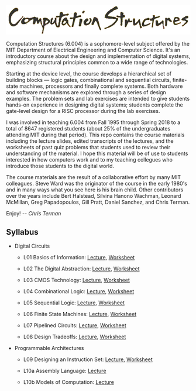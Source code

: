 <p align="center"><img src="https://github.com/computation-structures/course/blob/main/title.png?raw=true"/></p>

Computation Structures (6.004) is a sophomore-level subject offered by
the MIT Department of Electrical Engineering and Computer Science.
It's an introductory course about the design and implementation of
digital systems, emphasizing structural principles common to a wide
range of technologies.

Starting at the device level, the course develops a hierarchical set
of building blocks — logic gates, combinational and sequential
circuits, finite-state machines, processors and finally complete
systems. Both hardware and software mechanisms are explored through a
series of design examples. The problem sets and lab exercises are
intended to give students hands-on experience in designing digital
systems; students complete the gate-level design for a RISC processor
during the lab exercises.

I was involved in teaching 6.004 from Fall 1995 through Spring 2018 to
a total of 8647 registered students (about 25% of the undergraduates
attending MIT during that period).  This repo contains the course
materials including the lecture slides, edited transcripts of
the lectures, and the worksheets of past quiz problems that students
used to review their understanding of the material.  I hope this
material will be of use to students interested in how computers work
and to my teaching collegues who introduce those students to the
digital world.

The course materials are the result of a collaborative effort by many
MIT colleagues.  Steve Ward was the originator of the course in the
early 1980's and in many ways what you see here is his brain child.
Other contributors over the years include Bert Halstead, Silvina
Hanono Wachman, Leonard McMillan, Greg Papadopoulos, Gill Pratt,
Daniel Sanchez, and Chris Terman.

Enjoy! -- *Chris Terman*

## Syllabus

* Digital Circuits

  * L01 Basics of Information: <a href="L01_Basics_of_Information.md">Lecture</a>, <a href="https://github.com/computation-structures/course/blob/main/L01_worksheet.pdf">Worksheet</a>

  * L02 The Digital Abstraction: <a href="https://github.com/computation-structures/course/blob/main/L02_The_Digital_Abstraction.md">Lecture</a>, <a href="https://github.com/computation-structures/course/blob/main/L02_worksheet.pdf">Worksheet</a>

  * L03 CMOS Technology: <a href="https://github.com/computation-structures/course/blob/main/L03_CMOS_Technology.md">Lecture</a>, <a href="https://github.com/computation-structures/course/blob/main/L03_worksheet.pdf">Worksheet</a>

  * L04 Combinational Logic: <a href="https://github.com/computation-structures/course/blob/main/L04_Combinational_Logic.md">Lecture</a>, <a href="https://github.com/computation-structures/course/blob/main/L04_worksheet.pdf">Worksheet</a>

  * L05 Sequential Logic: <a href="https://github.com/computation-structures/course/blob/main/L05_Sequential_Logic.md">Lecture</a>, <a href="https://github.com/computation-structures/course/blob/main/L05_worksheet.pdf">Worksheet</a>

  * L06 Finite State Machines: <a href="https://github.com/computation-structures/course/blob/main/L06_Finite_State_Machines.md">Lecture</a>, <a href="https://github.com/computation-structures/course/blob/main/L06_worksheet.pdf">Worksheet</a>

  * L07 Pipelined Circuits: <a href="https://github.com/computation-structures/course/blob/main/L07_Pipelined_Circuits.md">Lecture</a>, <a href="https://github.com/computation-structures/course/blob/main/L07_worksheet.pdf">Worksheet</a>

  * L08 Design Tradeoffs: <a href="https://github.com/computation-structures/course/blob/main/L08_Design_Tradeoffs.md">Lecture</a>, <a href="https://github.com/computation-structures/course/blob/main/L08_worksheet.pdf">Worksheet</a>

* Programmable Architectures

  * L09 Designing an Instruction Set: <a href="https://github.com/computation-structures/course/blob/main/L09_Designing_an_Instruction_Set.md">Lecture</a>, <a href="https://github.com/computation-structures/course/blob/main/L09_worksheet.pdf">Worksheet</a>

  * L10a Assembly Language: <a href="https://github.com/computation-structures/course/blob/main/L10a_Assembly_Language.md">Lecture</a>

  * L10b Models of Computation: <a href="https://github.com/computation-structures/course/blob/main/L10b_Models_of_Computation.md">Lecture</a>


